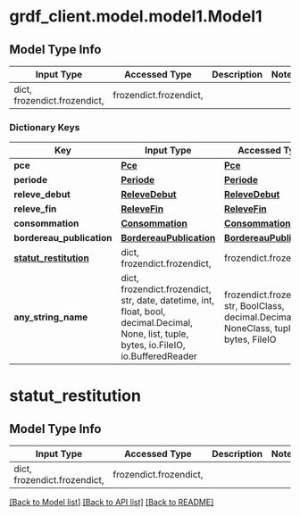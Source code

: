 # grdf_client.model.model1.Model1

## Model Type Info
Input Type | Accessed Type | Description | Notes
------------ | ------------- | ------------- | -------------
dict, frozendict.frozendict,  | frozendict.frozendict,  |  | 

### Dictionary Keys
Key | Input Type | Accessed Type | Description | Notes
------------ | ------------- | ------------- | ------------- | -------------
**pce** | [**Pce**](Pce.md) | [**Pce**](Pce.md) |  | [optional] 
**periode** | [**Periode**](Periode.md) | [**Periode**](Periode.md) |  | [optional] 
**releve_debut** | [**ReleveDebut**](ReleveDebut.md) | [**ReleveDebut**](ReleveDebut.md) |  | [optional] 
**releve_fin** | [**ReleveFin**](ReleveFin.md) | [**ReleveFin**](ReleveFin.md) |  | [optional] 
**consommation** | [**Consommation**](Consommation.md) | [**Consommation**](Consommation.md) |  | [optional] 
**bordereau_publication** | [**BordereauPublication**](BordereauPublication.md) | [**BordereauPublication**](BordereauPublication.md) |  | [optional] 
**[statut_restitution](#statut_restitution)** | dict, frozendict.frozendict,  | frozendict.frozendict,  |  | [optional] 
**any_string_name** | dict, frozendict.frozendict, str, date, datetime, int, float, bool, decimal.Decimal, None, list, tuple, bytes, io.FileIO, io.BufferedReader | frozendict.frozendict, str, BoolClass, decimal.Decimal, NoneClass, tuple, bytes, FileIO | any string name can be used but the value must be the correct type | [optional]

# statut_restitution

## Model Type Info
Input Type | Accessed Type | Description | Notes
------------ | ------------- | ------------- | -------------
dict, frozendict.frozendict,  | frozendict.frozendict,  |  | 

[[Back to Model list]](../../README.md#documentation-for-models) [[Back to API list]](../../README.md#documentation-for-api-endpoints) [[Back to README]](../../README.md)

